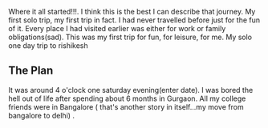 Where it all started!!!. I think this is the best I can describe that journey. My first solo trip, 
my first trip in fact. I had never travelled before just for the fun of it. Every place I had visited earlier was either for work or family obligations(sad). This was my first trip for fun, for leisure, for me. My solo one day trip to rishikesh

## The Plan

It was around 4 o'clock one saturday evening(enter date). I was bored the hell out of life after spending about 6 months in Gurgaon. All my college friends were in Bangalore ( that's another story in itself...my move from bangalore to delhi) . 